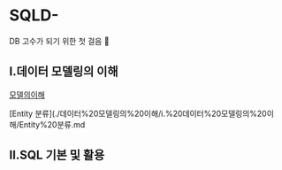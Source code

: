 # SQLD-
DB 고수가 되기 위한 첫 걸음 🌈


## Ⅰ.데이터 모델링의 이해

[모델의이해](./데이터%20모델링의%20이해/ⅰ.%20데이터%20모델링의%20이해/제1절.%20모데이터%20모델의%20이해.md)

[Entity 분류](./데이터%20모델링의%20이해/ⅰ.%20데이터%20모델링의%20이해/Entity%20분류.md

## Ⅱ.SQL 기본 및 활용
